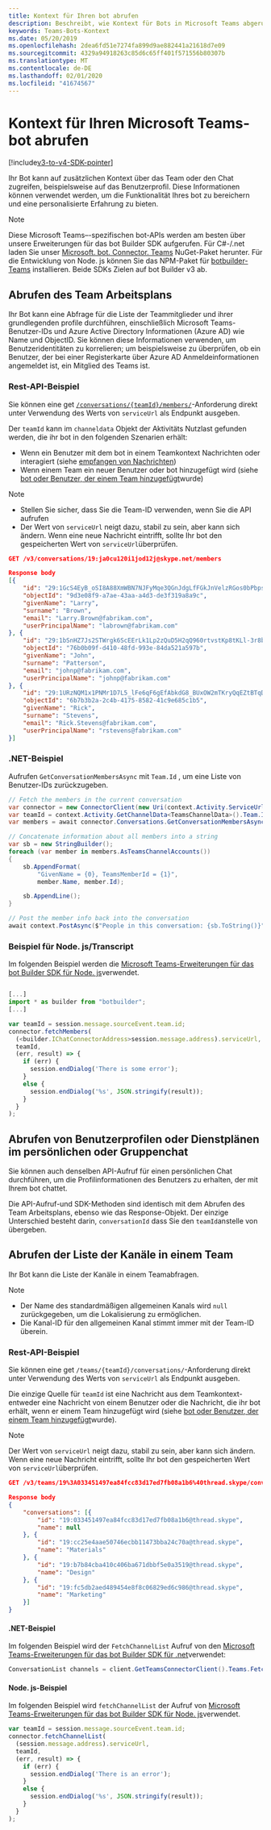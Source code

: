 ```yaml
---
title: Kontext für Ihren bot abrufen
description: Beschreibt, wie Kontext für Bots in Microsoft Teams abgerufen wird.
keywords: Teams-Bots-Kontext
ms.date: 05/20/2019
ms.openlocfilehash: 2dea6fd51e7274fa899d9ae882441a21618d7e09
ms.sourcegitcommit: 4329a94918263c85d6c65ff401f571556b80307b
ms.translationtype: MT
ms.contentlocale: de-DE
ms.lasthandoff: 02/01/2020
ms.locfileid: "41674567"
---
```

# <a name="get-context-for-your-microsoft-teams-bot"></a>Kontext für Ihren Microsoft Teams-bot abrufen

[!include[v3-to-v4-SDK-pointer](~/includes/v3-to-v4-pointer-bots.md)]

Ihr Bot kann auf zusätzlichen Kontext über das Team oder den Chat zugreifen, beispielsweise auf das Benutzerprofil. Diese Informationen können verwendet werden, um die Funktionalität Ihres bot zu bereichern und eine personalisierte Erfahrung zu bieten.

> [!NOTE]
> Diese Microsoft Teams&ndash;-spezifischen bot-APIs werden am besten über unsere Erweiterungen für das bot Builder SDK aufgerufen. Für C#-/.net laden Sie unser [Microsoft. bot. Connector. Teams](https://www.nuget.org/packages/Microsoft.Bot.Connector.Teams) NuGet-Paket herunter. Für die Entwicklung von Node. js können Sie das NPM-Paket für [botbuilder-Teams](https://www.npmjs.com/package/botbuilder-teams) installieren. Beide SDKs Zielen auf bot Builder v3 ab.

## <a name="fetching-the-team-roster"></a>Abrufen des Team Arbeitsplans

Ihr Bot kann eine Abfrage für die Liste der Teammitglieder und ihrer grundlegenden profile durchführen, einschließlich Microsoft Teams-Benutzer-IDs und Azure Active Directory Informationen (Azure AD) wie Name und ObjectID. Sie können diese Informationen verwenden, um Benutzeridentitäten zu korrelieren; um beispielsweise zu überprüfen, ob ein Benutzer, der bei einer Registerkarte über Azure AD Anmeldeinformationen angemeldet ist, ein Mitglied des Teams ist.

### <a name="rest-api-example"></a>Rest-API-Beispiel

Sie können eine get [`/conversations/{teamId}/members/`](/bot-framework/rest-api/bot-framework-rest-connector-api-reference#get-conversation-members)-Anforderung direkt unter Verwendung des Werts von `serviceUrl` als Endpunkt ausgeben.

Der `teamId` kann im `channeldata` Objekt der Aktivitäts Nutzlast gefunden werden, die ihr bot in den folgenden Szenarien erhält:
* Wenn ein Benutzer mit dem bot in einem Teamkontext Nachrichten oder interagiert (siehe [empfangen von Nachrichten](~/resources/bot-v3/bot-conversations/bots-conversations.md#receiving-messages))
* Wenn einem Team ein neuer Benutzer oder bot hinzugefügt wird (siehe [bot oder Benutzer, der einem Team hinzugefügt](~/resources/bot-v3/bots-notifications.md#bot-or-user-added-to-a-team)wurde)

> [!NOTE]
>* Stellen Sie sicher, dass Sie die Team-ID verwenden, wenn Sie die API aufrufen
>* Der Wert von `serviceUrl` neigt dazu, stabil zu sein, aber kann sich ändern. Wenn eine neue Nachricht eintrifft, sollte Ihr bot den gespeicherten Wert von `serviceUrl`überprüfen.

```json
GET /v3/conversations/19:ja0cu120i1jod12j@skype.net/members

Response body
[{
    "id": "29:1GcS4EyB_oSI8A88XmWBN7NJFyMqe3QGnJdgLfFGkJnVelzRGos0bPbpsfJjcbAD22bmKc4GMbrY2g4JDrrA8vM06X1-cHHle4zOE6U4ttcc",
    "objectId": "9d3e08f9-a7ae-43aa-a4d3-de3f319a8a9c",
    "givenName": "Larry",
    "surname": "Brown",
    "email": "Larry.Brown@fabrikam.com",
    "userPrincipalName": "labrown@fabrikam.com"
}, {
    "id": "29:1bSnHZ7Js2STWrgk6ScEErLk1Lp2zQuD5H2qQ960rtvstKp8tKLl-3r8b6DoW0QxZimuTxk_kupZ1DBMpvIQQUAZL-PNj0EORDvRZXy8kvWk",
    "objectId": "76b0b09f-d410-48fd-993e-84da521a597b",
    "givenName": "John",
    "surname": "Patterson",
    "email": "johnp@fabrikam.com",
    "userPrincipalName": "johnp@fabrikam.com"
}, {
    "id": "29:1URzNQM1x1PNMr1D7L5_lFe6qF6gEfAbkdG8_BUxOW2mTKryQqEZtBTqDt10-MghkzjYDuUj4KG6nvg5lFAyjOLiGJ4jzhb99WrnI7XKriCs",
    "objectId": "6b7b3b2a-2c4b-4175-8582-41c9e685c1b5",
    "givenName": "Rick",
    "surname": "Stevens",
    "email": "Rick.Stevens@fabrikam.com",
    "userPrincipalName": "rstevens@fabrikam.com"
}]
```

### <a name="net-example"></a>.NET-Beispiel

Aufrufen `GetConversationMembersAsync` mit `Team.Id` , um eine Liste von Benutzer-IDs zurückzugeben.

```csharp
// Fetch the members in the current conversation
var connector = new ConnectorClient(new Uri(context.Activity.ServiceUrl));
var teamId = context.Activity.GetChannelData<TeamsChannelData>().Team.Id;
var members = await connector.Conversations.GetConversationMembersAsync(teamId);

// Concatenate information about all members into a string
var sb = new StringBuilder();
foreach (var member in members.AsTeamsChannelAccounts())
{
    sb.AppendFormat(
        "GivenName = {0}, TeamsMemberId = {1}",
        member.Name, member.Id);

    sb.AppendLine();
}

// Post the member info back into the conversation
await context.PostAsync($"People in this conversation: {sb.ToString()}");
```

### <a name="nodejstypescript-example"></a>Beispiel für Node. js/Transcript

Im folgenden Beispiel werden die [Microsoft Teams-Erweiterungen für das bot Builder SDK für Node. js](https://www.npmjs.com/package/botbuilder-teams)verwendet.

```typescript

[...]
import * as builder from "botbuilder";
[...]

var teamId = session.message.sourceEvent.team.id;
connector.fetchMembers(
  (<builder.IChatConnectorAddress>session.message.address).serviceUrl,
  teamId,
  (err, result) => {
    if (err) {
      session.endDialog('There is some error');
    }
    else {
      session.endDialog('%s', JSON.stringify(result));
    }
  }
);
```

## <a name="fetching-user-profile-or-roster-in-personal-or-group-chat"></a>Abrufen von Benutzerprofilen oder Dienstplänen im persönlichen oder Gruppenchat

Sie können auch denselben API-Aufruf für einen persönlichen Chat durchführen, um die Profilinformationen des Benutzers zu erhalten, der mit Ihrem bot chattet.

Die API-Aufruf-und SDK-Methoden sind identisch mit dem Abrufen des Team Arbeitsplans, ebenso wie das Response-Objekt. Der einzige Unterschied besteht darin, `conversationId` dass Sie den `teamId`anstelle von übergeben.

## <a name="fetching-the-list-of-channels-in-a-team"></a>Abrufen der Liste der Kanäle in einem Team

Ihr Bot kann die Liste der Kanäle in einem Teamabfragen.

> [!NOTE]
>
>* Der Name des standardmäßigen allgemeinen Kanals wird `null` zurückgegeben, um die Lokalisierung zu ermöglichen.
>* Die Kanal-ID für den allgemeinen Kanal stimmt immer mit der Team-ID überein.

### <a name="rest-api-example"></a>Rest-API-Beispiel

Sie können eine get `/teams/{teamId}/conversations/`-Anforderung direkt unter Verwendung des Werts von `serviceUrl` als Endpunkt ausgeben.

Die einzige Quelle für `teamId` ist eine Nachricht aus dem Teamkontext-entweder eine Nachricht von einem Benutzer oder die Nachricht, die ihr bot erhält, wenn er einem Team hinzugefügt wird (siehe [bot oder Benutzer, der einem Team hinzugefügt](~/resources/bot-v3/bots-notifications.md#team-member-or-bot-addition)wurde).

> [!NOTE]
> Der Wert von `serviceUrl` neigt dazu, stabil zu sein, aber kann sich ändern. Wenn eine neue Nachricht eintrifft, sollte Ihr bot den gespeicherten Wert von `serviceUrl`überprüfen.

```json
GET /v3/teams/19%3A033451497ea84fcc83d17ed7fb08a1b6%40thread.skype/conversations

Response body
{
    "conversations": [{
        "id": "19:033451497ea84fcc83d17ed7fb08a1b6@thread.skype",
        "name": null
    }, {
        "id": "19:cc25e4aae50746ecbb11473bba24c70a@thread.skype",
        "name": "Materials"
    }, {
        "id": "19:b7b84cba410c406ba671dbbf5e0a3519@thread.skype",
        "name": "Design"
    }, {
        "id": "19:fc5db2aed489454e8f8c06829ed6c986@thread.skype",
        "name": "Marketing"
    }]
}
```

#### <a name="net-example"></a>.NET-Beispiel

Im folgenden Beispiel wird der `FetchChannelList` Aufruf von den [Microsoft Teams-Erweiterungen für das bot Builder SDK für .net](https://www.nuget.org/packages/Microsoft.Bot.Connector.Teams)verwendet:

```csharp
ConversationList channels = client.GetTeamsConnectorClient().Teams.FetchChannelList(activity.GetChannelData<TeamsChannelData>().Team.Id);
```

#### <a name="nodejs-example"></a>Node. js-Beispiel

Im folgenden Beispiel wird `fetchChannelList` der Aufruf von [Microsoft Teams-Erweiterungen für das bot Builder SDK für Node. js](https://www.npmjs.com/package/botbuilder-teams)verwendet.

```javascript
var teamId = session.message.sourceEvent.team.id;
connector.fetchChannelList(
  (session.message.address).serviceUrl,
  teamId,
  (err, result) => {
    if (err) {
      session.endDialog('There is an error');
    }
    else {
      session.endDialog('%s', JSON.stringify(result));
    }
  }
);
```
